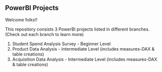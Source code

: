 ## PowerBI Projects

Welcome folks!!

This repository consists 3 PowerBI projects listed in different branches. (Check out each branch to learn more)

1. Student Spend Analysis Survey - Beginner Level
2. Product Data Analysis - Intermediate Level (includes measures-DAX & table creations)
3. Acquisition Data Analysis - Intermediate Level (includes measures-DAX & table creations)

